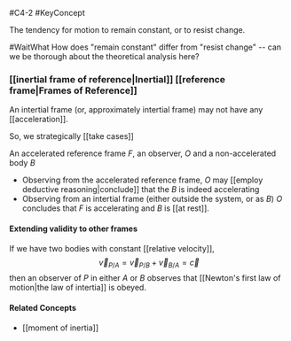 #C4-2
#KeyConcept 

The tendency for motion to remain constant, or to resist change.

#WaitWhat How does "remain constant" differ from "resist change" -- can we be thorough about the theoretical analysis here?

### [[inertial frame of reference|Inertial]] [[reference frame|Frames of Reference]]
An intertial frame (or, approximately intertial frame) may not have any [[acceleration]].

So, we strategically [[take cases]]

An accelerated reference frame $F$, an observer, $O$ and a non-accelerated body $B$ 

- Observing from the accelerated reference frame, $O$ may [[employ deductive reasoning|conclude]] that the $B$ is indeed accelerating
- Observing from an intertial frame (either outside the system, or as $B$) $O$ concludes that $F$ is accelerating and $B$ is [[at rest]].

#### Extending validity to other frames
If we have two bodies with constant [[relative velocity]], $$\vec{v}_{P/A} = \vec{v}_{P/B} + \vec{v}_{B/A}=\vec{c}$$
then an observer of $P$ in either $A$ or $B$ observes that [[Newton's first law of motion|the law of intertia]] is obeyed.

#### Related Concepts
- [[moment of inertia]]